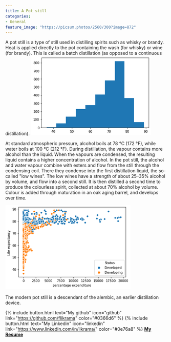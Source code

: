 ```yaml
---
title: A Pot still
categories:
- General
feature_image: "https://picsum.photos/2560/300?image=872"
---
```




A pot still is a type of still used in distilling spirits such as whisky or brandy. Heat is applied directly to the pot containing the wash (for whisky) or wine (for brandy). This is called a batch distillation (as opposed to a continuous distillation).
![alt text](/assets/img/happiness/Project_1.0_13_1.png 'histogram' )

At standard atmospheric pressure, alcohol boils at 78 °C (172 °F), while water boils at 100 °C (212 °F). During distillation, the vapour contains more alcohol than the liquid. When the vapours are condensed, the resulting liquid contains a higher concentration of alcohol. In the pot still, the alcohol and water vapour combine with esters and flow from the still through the condensing coil. There they condense into the first distillation liquid, the so-called "low wines". The low wines have a strength of about 25–35% alcohol by volume, and flow into a second still. It is then distilled a second time to produce the colourless spirit, collected at about 70% alcohol by volume. Colour is added through maturation in an oak aging barrel, and develops over time.

![alt text](/assets/img/happiness/Project_1.0_18_0.png 'x-plot' )

The modern pot still is a descendant of the alembic, an earlier distillation device.

{% include button.html text="My github" icon="github" link="https://github.com/flikrama" color="#0366d6" %} {% include button.html text="My Linkedin" icon="linkedin" link="https://www.linkedin.com/in/likrama/" color="#0e76a8" %} [**My Resume**](/assets/resume/Fatmir_Likrama.pdf)